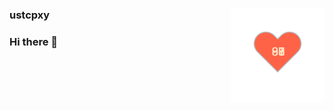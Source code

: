 ### ustcpxy <a href="https://github.com/ustcpxy/iBeats"><img align="right" width="150px" src="https://raw.githubusercontent.com/ustcpxy/iBeats/main/files/heart.svg"/></a>

### Hi there 👋

<!--
**ustcpxy/ustcpxy** is a ✨ _special_ ✨ repository because its `README.md` (this file) appears on your GitHub profile.

Here are some ideas to get you started:

- 🔭 I’m currently working on ...
- 🌱 I’m currently learning ...
- 👯 I’m looking to collaborate on ...
- 🤔 I’m looking for help with ...
- 💬 Ask me about ...
- 📫 How to reach me: ...
- 😄 Pronouns: ...
- ⚡ Fun fact: ...
-->
